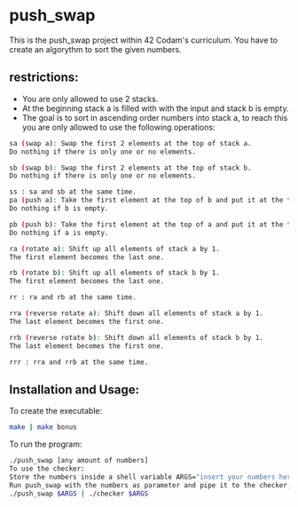 # push_swap
This is the push_swap project within 42 Codam's curriculum.
You have to create an algorythm to sort the given numbers.

## restrictions:
- You are only allowed to use 2 stacks.
- At the beginning stack a is filled with with the input and stack b is empty.
- The goal is to sort in ascending order numbers into stack a, to reach this you are only allowed to use the following operations:
```sh
sa (swap a): Swap the first 2 elements at the top of stack a.
Do nothing if there is only one or no elements.

sb (swap b): Swap the first 2 elements at the top of stack b.
Do nothing if there is only one or no elements.

ss : sa and sb at the same time.
pa (push a): Take the first element at the top of b and put it at the top of a.
Do nothing if b is empty.

pb (push b): Take the first element at the top of a and put it at the top of b.
Do nothing if a is empty.

ra (rotate a): Shift up all elements of stack a by 1.
The first element becomes the last one.

rb (rotate b): Shift up all elements of stack b by 1.
The first element becomes the last one.

rr : ra and rb at the same time.

rra (reverse rotate a): Shift down all elements of stack a by 1.
The last element becomes the first one.

rrb (reverse rotate b): Shift down all elements of stack b by 1.
The last element becomes the first one.

rrr : rra and rrb at the same time.
```

## Installation and Usage:
To create the executable:
```sh
make | make bonus
```
To run the program:
```sh
./push_swap [any amount of numbers]
To use the checker:
Store the numbers inside a shell variable ARGS="insert your numbers here"
Run push_swap with the numbers as parameter and pipe it to the checker, given the same numbers.
./push_swap $ARGS | ./checker $ARGS
```

